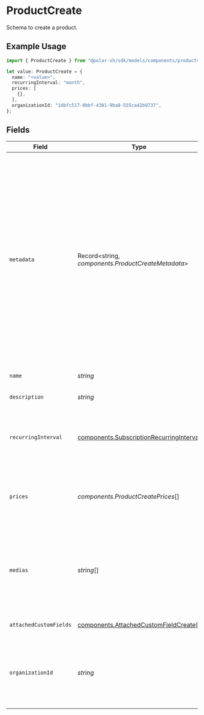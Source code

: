 # ProductCreate

Schema to create a product.

## Example Usage

```typescript
import { ProductCreate } from "@polar-sh/sdk/models/components/productcreate.js";

let value: ProductCreate = {
  name: "<value>",
  recurringInterval: "month",
  prices: [
    {},
  ],
  organizationId: "1dbfc517-0bbf-4301-9ba8-555ca42b9737",
};
```

## Fields

| Field                                                                                                                                                                                                                                                                                        | Type                                                                                                                                                                                                                                                                                         | Required                                                                                                                                                                                                                                                                                     | Description                                                                                                                                                                                                                                                                                  | Example                                                                                                                                                                                                                                                                                      |
| -------------------------------------------------------------------------------------------------------------------------------------------------------------------------------------------------------------------------------------------------------------------------------------------- | -------------------------------------------------------------------------------------------------------------------------------------------------------------------------------------------------------------------------------------------------------------------------------------------- | -------------------------------------------------------------------------------------------------------------------------------------------------------------------------------------------------------------------------------------------------------------------------------------------- | -------------------------------------------------------------------------------------------------------------------------------------------------------------------------------------------------------------------------------------------------------------------------------------------- | -------------------------------------------------------------------------------------------------------------------------------------------------------------------------------------------------------------------------------------------------------------------------------------------- |
| `metadata`                                                                                                                                                                                                                                                                                   | Record<string, *components.ProductCreateMetadata*>                                                                                                                                                                                                                                           | :heavy_minus_sign:                                                                                                                                                                                                                                                                           | Key-value object allowing you to store additional information.<br/><br/>The key must be a string with a maximum length of **40 characters**.<br/>The value must be either:<br/><br/>* A string with a maximum length of **500 characters**<br/>* An integer<br/>* A boolean<br/><br/>You can store up to **50 key-value pairs**. |                                                                                                                                                                                                                                                                                              |
| `name`                                                                                                                                                                                                                                                                                       | *string*                                                                                                                                                                                                                                                                                     | :heavy_check_mark:                                                                                                                                                                                                                                                                           | The name of the product.                                                                                                                                                                                                                                                                     |                                                                                                                                                                                                                                                                                              |
| `description`                                                                                                                                                                                                                                                                                | *string*                                                                                                                                                                                                                                                                                     | :heavy_minus_sign:                                                                                                                                                                                                                                                                           | The description of the product.                                                                                                                                                                                                                                                              |                                                                                                                                                                                                                                                                                              |
| `recurringInterval`                                                                                                                                                                                                                                                                          | [components.SubscriptionRecurringInterval](../../models/components/subscriptionrecurringinterval.md)                                                                                                                                                                                         | :heavy_check_mark:                                                                                                                                                                                                                                                                           | The recurring interval of the product. If `None`, the product is a one-time purchase.                                                                                                                                                                                                        |                                                                                                                                                                                                                                                                                              |
| `prices`                                                                                                                                                                                                                                                                                     | *components.ProductCreatePrices*[]                                                                                                                                                                                                                                                           | :heavy_check_mark:                                                                                                                                                                                                                                                                           | List of available prices for this product. Currently, only a single price is supported.                                                                                                                                                                                                      |                                                                                                                                                                                                                                                                                              |
| `medias`                                                                                                                                                                                                                                                                                     | *string*[]                                                                                                                                                                                                                                                                                   | :heavy_minus_sign:                                                                                                                                                                                                                                                                           | List of file IDs. Each one must be on the same organization as the product, of type `product_media` and correctly uploaded.                                                                                                                                                                  |                                                                                                                                                                                                                                                                                              |
| `attachedCustomFields`                                                                                                                                                                                                                                                                       | [components.AttachedCustomFieldCreate](../../models/components/attachedcustomfieldcreate.md)[]                                                                                                                                                                                               | :heavy_minus_sign:                                                                                                                                                                                                                                                                           | List of custom fields to attach.                                                                                                                                                                                                                                                             |                                                                                                                                                                                                                                                                                              |
| `organizationId`                                                                                                                                                                                                                                                                             | *string*                                                                                                                                                                                                                                                                                     | :heavy_minus_sign:                                                                                                                                                                                                                                                                           | The ID of the organization owning the product. **Required unless you use an organization token.**                                                                                                                                                                                            | 1dbfc517-0bbf-4301-9ba8-555ca42b9737                                                                                                                                                                                                                                                         |